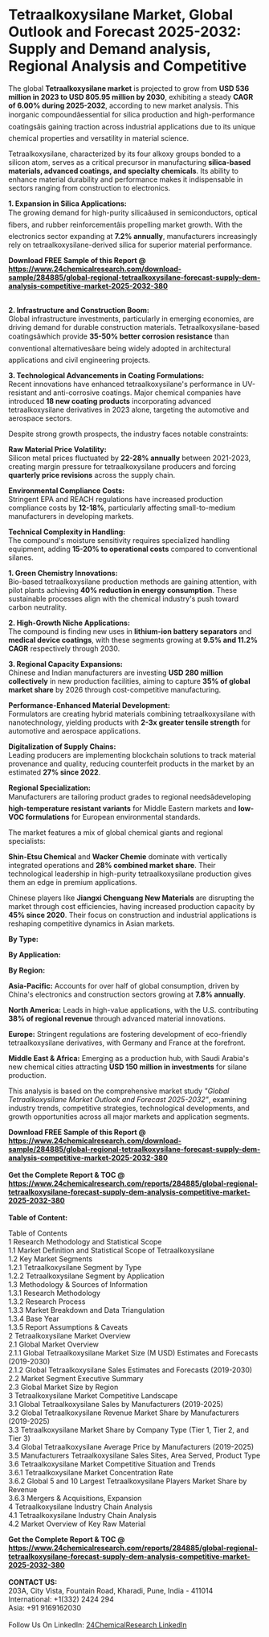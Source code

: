 <h1>Tetraalkoxysilane Market, Global Outlook and Forecast 2025-2032: Supply and Demand analysis, Regional Analysis and Competitive</h1><p>The global <strong>Tetraalkoxysilane market</strong> is projected to grow from <strong>USD 536 million in 2023 to USD 805.95 million by 2030</strong>, exhibiting a steady <strong>CAGR of 6.00% during 2025-2032</strong>, according to new market analysis. This inorganic compoundâessential for silica production and high-performance coatingsâis gaining traction across industrial applications due to its unique chemical properties and versatility in material science.</p><p>Tetraalkoxysilane, characterized by its four alkoxy groups bonded to a silicon atom, serves as a critical precursor in manufacturing <strong>silica-based materials, advanced coatings, and specialty chemicals</strong>. Its ability to enhance material durability and performance makes it indispensable in sectors ranging from construction to electronics.</p><p><strong>1. Expansion in Silica Applications:</strong><br>
The growing demand for high-purity silicaâused in semiconductors, optical fibers, and rubber reinforcementâis propelling market growth. With the electronics sector expanding at <strong>7.2% annually</strong>, manufacturers increasingly rely on tetraalkoxysilane-derived silica for superior material performance.</p><div><b>Download FREE Sample of this Report @ 
            <a href="https://www.24chemicalresearch.com/download-sample/284885/global-regional-tetraalkoxysilane-forecast-supply-dem-analysis-competitive-market-2025-2032-380">
            https://www.24chemicalresearch.com/download-sample/284885/global-regional-tetraalkoxysilane-forecast-supply-dem-analysis-competitive-market-2025-2032-380</a></b></div><br><p><strong>2. Infrastructure and Construction Boom:</strong><br>
Global infrastructure investments, particularly in emerging economies, are driving demand for durable construction materials. Tetraalkoxysilane-based coatingsâwhich provide <strong>35-50% better corrosion resistance</strong> than conventional alternativesâare being widely adopted in architectural applications and civil engineering projects.</p><p><strong>3. Technological Advancements in Coating Formulations:</strong><br>
Recent innovations have enhanced tetraalkoxysilane's performance in UV-resistant and anti-corrosive coatings. Major chemical companies have introduced <strong>18 new coating products</strong> incorporating advanced tetraalkoxysilane derivatives in 2023 alone, targeting the automotive and aerospace sectors.</p><p>Despite strong growth prospects, the industry faces notable constraints:</p><p><strong>Raw Material Price Volatility:</strong><br>
	Silicon metal prices fluctuated by <strong>22-28% annually</strong> between 2021-2023, creating margin pressure for tetraalkoxysilane producers and forcing <strong>quarterly price revisions</strong> across the supply chain.</p><p><strong>Environmental Compliance Costs:</strong><br>
	Stringent EPA and REACH regulations have increased production compliance costs by <strong>12-18%</strong>, particularly affecting small-to-medium manufacturers in developing markets.</p><p><strong>Technical Complexity in Handling:</strong><br>
	The compound's moisture sensitivity requires specialized handling equipment, adding <strong>15-20% to operational costs</strong> compared to conventional silanes.</p><p><strong>1. Green Chemistry Innovations:</strong><br>
Bio-based tetraalkoxysilane production methods are gaining attention, with pilot plants achieving <strong>40% reduction in energy consumption</strong>. These sustainable processes align with the chemical industry's push toward carbon neutrality.</p><p><strong>2. High-Growth Niche Applications:</strong><br>
The compound is finding new uses in <strong>lithium-ion battery separators</strong> and <strong>medical device coatings</strong>, with these segments growing at <strong>9.5% and 11.2% CAGR</strong> respectively through 2030.</p><p><strong>3. Regional Capacity Expansions:</strong><br>
Chinese and Indian manufacturers are investing <strong>USD 280 million collectively</strong> in new production facilities, aiming to capture <strong>35% of global market share</strong> by 2026 through cost-competitive manufacturing.</p><p><strong>Performance-Enhanced Material Development:</strong><br>
	Formulators are creating hybrid materials combining tetraalkoxysilane with nanotechnology, yielding products with <strong>2-3x greater tensile strength</strong> for automotive and aerospace applications.</p><p><strong>Digitalization of Supply Chains:</strong><br>
	Leading producers are implementing blockchain solutions to track material provenance and quality, reducing counterfeit products in the market by an estimated <strong>27% since 2022</strong>.</p><p><strong>Regional Specialization:</strong><br>
	Manufacturers are tailoring product grades to regional needsâdeveloping <strong>high-temperature resistant variants</strong> for Middle Eastern markets and <strong>low-VOC formulations</strong> for European environmental standards.</p><p>The market features a mix of global chemical giants and regional specialists:</p><p><strong>Shin-Etsu Chemical</strong> and <strong>Wacker Chemie</strong> dominate with vertically integrated operations and <strong>28% combined market share</strong>. Their technological leadership in high-purity tetraalkoxysilane production gives them an edge in premium applications.</p><p>Chinese players like <strong>Jiangxi Chenguang New Materials</strong> are disrupting the market through cost efficiencies, having increased production capacity by <strong>45% since 2020</strong>. Their focus on construction and industrial applications is reshaping competitive dynamics in Asian markets.</p><p><strong>By Type:</strong></p><p><strong>By Application:</strong></p><p><strong>By Region:</strong></p><p><strong>Asia-Pacific:</strong> Accounts for over half of global consumption, driven by China's electronics and construction sectors growing at <strong>7.8% annually</strong>.</p><p><strong>North America:</strong> Leads in high-value applications, with the U.S. contributing <strong>38% of regional revenue</strong> through advanced material innovations.</p><p><strong>Europe:</strong> Stringent regulations are fostering development of eco-friendly tetraalkoxysilane derivatives, with Germany and France at the forefront.</p><p><strong>Middle East &amp; Africa:</strong> Emerging as a production hub, with Saudi Arabia's new chemical cities attracting <strong>USD 150 million in investments</strong> for silane production.</p><p>This analysis is based on the comprehensive market study <em>"Global Tetraalkoxysilane Market Outlook and Forecast 2025-2032"</em>, examining industry trends, competitive strategies, technological developments, and growth opportunities across all major markets and application segments.</p><div><b>Download FREE Sample of this Report @ 
            <a href="https://www.24chemicalresearch.com/download-sample/284885/global-regional-tetraalkoxysilane-forecast-supply-dem-analysis-competitive-market-2025-2032-380">
            https://www.24chemicalresearch.com/download-sample/284885/global-regional-tetraalkoxysilane-forecast-supply-dem-analysis-competitive-market-2025-2032-380</a></b></div><br><div><b>Get the Complete Report & TOC @ 
            <a href="https://www.24chemicalresearch.com/reports/284885/global-regional-tetraalkoxysilane-forecast-supply-dem-analysis-competitive-market-2025-2032-380">
            https://www.24chemicalresearch.com/reports/284885/global-regional-tetraalkoxysilane-forecast-supply-dem-analysis-competitive-market-2025-2032-380</a></b></div><br>
            <b>Table of Content:</b><p>Table of Contents<br />
1 Research Methodology and Statistical Scope<br />
1.1 Market Definition and Statistical Scope of Tetraalkoxysilane<br />
1.2 Key Market Segments<br />
1.2.1 Tetraalkoxysilane Segment by Type<br />
1.2.2 Tetraalkoxysilane Segment by Application<br />
1.3 Methodology & Sources of Information<br />
1.3.1 Research Methodology<br />
1.3.2 Research Process<br />
1.3.3 Market Breakdown and Data Triangulation<br />
1.3.4 Base Year<br />
1.3.5 Report Assumptions & Caveats<br />
2 Tetraalkoxysilane Market Overview<br />
2.1 Global Market Overview<br />
2.1.1 Global Tetraalkoxysilane Market Size (M USD) Estimates and Forecasts (2019-2030)<br />
2.1.2 Global Tetraalkoxysilane Sales Estimates and Forecasts (2019-2030)<br />
2.2 Market Segment Executive Summary<br />
2.3 Global Market Size by Region<br />
3 Tetraalkoxysilane Market Competitive Landscape<br />
3.1 Global Tetraalkoxysilane Sales by Manufacturers (2019-2025)<br />
3.2 Global Tetraalkoxysilane Revenue Market Share by Manufacturers (2019-2025)<br />
3.3 Tetraalkoxysilane Market Share by Company Type (Tier 1, Tier 2, and Tier 3)<br />
3.4 Global Tetraalkoxysilane Average Price by Manufacturers (2019-2025)<br />
3.5 Manufacturers Tetraalkoxysilane Sales Sites, Area Served, Product Type<br />
3.6 Tetraalkoxysilane Market Competitive Situation and Trends<br />
3.6.1 Tetraalkoxysilane Market Concentration Rate<br />
3.6.2 Global 5 and 10 Largest Tetraalkoxysilane Players Market Share by Revenue<br />
3.6.3 Mergers & Acquisitions, Expansion<br />
4 Tetraalkoxysilane Industry Chain Analysis<br />
4.1 Tetraalkoxysilane Industry Chain Analysis<br />
4.2 Market Overview of Key Raw Material</p><div><b>Get the Complete Report & TOC @ 
            <a href="https://www.24chemicalresearch.com/reports/284885/global-regional-tetraalkoxysilane-forecast-supply-dem-analysis-competitive-market-2025-2032-380">
            https://www.24chemicalresearch.com/reports/284885/global-regional-tetraalkoxysilane-forecast-supply-dem-analysis-competitive-market-2025-2032-380</a></b></div><br><b>CONTACT US:</b><br>
            203A, City Vista, Fountain Road, Kharadi, Pune, India - 411014<br>
            International: +1(332) 2424 294<br>
            Asia: +91 9169162030 <br><br>
            Follow Us On LinkedIn: <a href="https://www.linkedin.com/company/24chemicalresearch/">24ChemicalResearch LinkedIn</a>